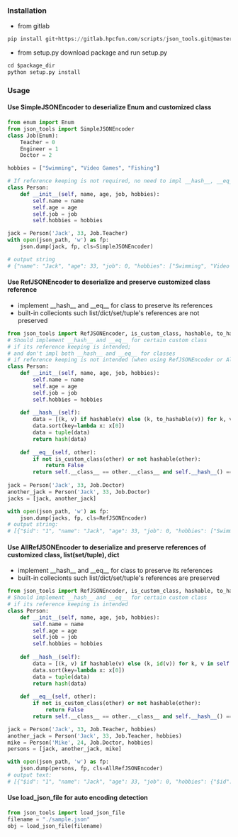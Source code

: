 ### Installation
* from gitlab
```python
pip install git+https://gitlab.hpcfun.com/scripts/json_tools.git@master#egg=json_tools
```
* from setup.py
  download package and run setup.py
```python
cd $package_dir
python setup.py install
```
### Usage
#### Use SimpleJSONEncoder to deserialize Enum and customized class
```python
from enum import Enum
from json_tools import SimpleJSONEncoder
class Job(Enum):
    Teacher = 0
    Engineer = 1
    Doctor = 2

hobbies = ["Swimming", "Video Games", "Fishing"]

# If reference keeping is not required, no need to impl __hash__, __eq__
class Person:
    def __init__(self, name, age, job, hobbies):
        self.name = name
        self.age = age
        self.job = job
        self.hobbies = hobbies

jack = Person('Jack', 33, Job.Teacher)
with open(json_path, 'w') as fp:
    json.dump(jack, fp, cls=SimpleJSONEncoder)

# output string
# {"name": "Jack", "age": 33, "job": 0, "hobbies": ["Swimming", "Video Games", "Fishing"]}
```

#### Use RefJSONEncoder to deserialize and preserve customized class reference
  * implement \_\_hash\_\_ and \_\_eq\_\_ for class to preserve its references
  * built-in collecionts such list/dict/set/tuple's references are not preserved
```python
from json_tools import RefJSONEncoder, is_custom_class, hashable, to_hashable
# Should implement __hash__ and __eq__ for certain custom class
# if its reference keeping is intended;
# and don't impl both __hash__ and __eq__ for classes 
# if reference keeping is not intended (when using RefJSONEncoder or AllRefJSONEncoder)
class Person:
    def __init__(self, name, age, job, hobbies):
        self.name = name
        self.age = age
        self.job = job
        self.hobbies = hobbies
    
    def __hash__(self):
        data = [(k, v) if hashable(v) else (k, to_hashable(v)) for k, v in self.__dict__.items()]
        data.sort(key=lambda x: x[0])
        data = tuple(data)
        return hash(data)
    
    def __eq__(self, other):
        if not is_custom_class(other) or not hashable(other):
            return False
        return self.__class__ == other.__class__ and self.__hash__() == other.__hash__()
        
jack = Person('Jack', 33, Job.Doctor)
another_jack = Person('Jack', 33, Job.Doctor)
jacks = [jack, another_jack]

with open(json_path, 'w') as fp:
    json.dump(jacks, fp, cls=RefJSONEncoder)
# output string:
# [{"$id": "1", "name": "Jack", "age": 33, "job": 0, "hobbies": ["Swimming", "Video Games", "Fishing"]}, {"$ref": "1"}]
```
#### Use AllRefJSONEncoder to deserialize and preserve references of customized class, list(set/tuple), dict
  * implement \_\_hash\_\_ and \_\_eq\_\_ for class to preserve its references
  * built-in collecionts such list/dict/set/tuple's references are preserved
```python
from json_tools import RefJSONEncoder, is_custom_class, hashable, to_hashable
# Should implement __hash__ and __eq__ for certain custom class
# if its reference keeping is intended
class Person:
    def __init__(self, name, age, job, hobbies):
        self.name = name
        self.age = age
        self.job = job
        self.hobbies = hobbies
    
    def __hash__(self):
        data = [(k, v) if hashable(v) else (k, id(v)) for k, v in self.__dict__.items()]
        data.sort(key=lambda x: x[0])
        data = tuple(data)
        return hash(data)
    
    def __eq__(self, other):
        if not is_custom_class(other) or not hashable(other):
            return False
        return self.__class__ == other.__class__ and self.__hash__() == other.__hash__()

jack = Person('Jack', 33, Job.Teacher, hobbies)
another_jack = Person('Jack', 33, Job.Teacher, hobbies)
mike = Person('Mike', 24, Job.Doctor, hobbies)
persons = [jack, another_jack, mike]

with open(json_path, 'w') as fp:
    json.dump(persons, fp, cls=AllRefJSONEncoder)
# output text:
# [{"$id": "1", "name": "Jack", "age": 33, "job": 0, "hobbies": {"$id": "2", "$values": ["Swimming", "Video Games", "Fishing"]}}, {"$ref": "1"}, {"name": "Mike", "age": 24, "job": 2, "hobbies": {"$ref": "2"}}]
```

#### Use load_json_file for auto encoding detection
```python
from json_tools import load_json_file
filename = "./sample.json"
obj = load_json_file(filename)
```